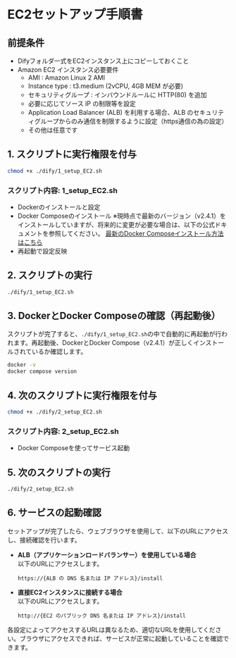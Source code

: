 
# EC2セットアップ手順書

## 前提条件
- Difyフォルダ一式をEC2インスタンス上にコピーしておくこと
- Amazon EC2 インスタンス必要要件
  - AMI : Amazon Linux 2 AMI
  - Instance type : t3.medium (2vCPU, 4GB MEM が必要)
  - セキュリティグループ : インバウンドルールに HTTP(80) を追加
  - 必要に応じてソース IP の制限等を設定
  - Application Load Balancer (ALB) を利用する場合、ALB のセキュリティグループからのみ通信を制限するように設定（https通信の為の設定）
  - その他は任意です

## 1. スクリプトに実行権限を付与

```bash
chmod +x ./dify/1_setup_EC2.sh
```

### スクリプト内容: 1_setup_EC2.sh
- Dockerのインストールと設定
- Docker Composeのインストール
  ※現時点で最新のバージョン（v2.4.1）をインストールしていますが、将来的に変更が必要な場合は、以下の公式ドキュメントを参照してください。
  [最新のDocker Composeインストール方法はこちら](https://matsuand.github.io/docs.docker.jp.onthefly/compose/install/)
- 再起動で設定反映

## 2. スクリプトの実行

```bash
./dify/1_setup_EC2.sh
```

## 3. DockerとDocker Composeの確認（再起動後）

スクリプトが完了すると、`./dify/1_setup_EC2.sh`の中で自動的に再起動が行われます。再起動後、DockerとDocker Compose（v2.4.1）が正しくインストールされているか確認します。

```bash
docker -v
docker compose version
```

## 4. 次のスクリプトに実行権限を付与

```bash
chmod +x ./dify/2_setup_EC2.sh
```

### スクリプト内容: 2_setup_EC2.sh
- Docker Composeを使ってサービス起動

## 5. 次のスクリプトの実行

```bash
./dify/2_setup_EC2.sh
```

## 6. サービスの起動確認

セットアップが完了したら、ウェブブラウザを使用して、以下のURLにアクセスし、接続確認を行います。

- **ALB（アプリケーションロードバランサー）を使用している場合**  
  以下のURLにアクセスします。  
  ```
  https://{ALB の DNS 名または IP アドレス}/install
  ```

- **直接EC2インスタンスに接続する場合**  
  以下のURLにアクセスします。  
  ```
  http://{EC2 のパブリック DNS 名または IP アドレス}/install
  ```

各設定によってアクセスするURLは異なるため、適切なURLを使用してください。ブラウザにアクセスできれば、サービスが正常に起動していることを確認できます。